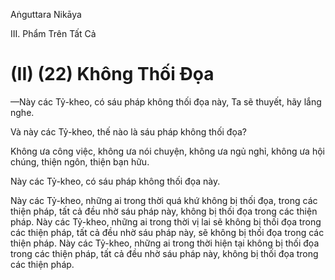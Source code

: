 Aṅguttara Nikāya

III. Phẩm Trên Tất Cả

# (II) (22) Không Thối Ðọa

—Này các Tỷ-kheo, có sáu pháp không thối đọa này, Ta sẽ thuyết, hãy lắng nghe.

Và này các Tỷ-kheo, thế nào là sáu pháp không thối đọa?

Không ưa công việc, không ưa nói chuyện, không ưa ngủ nghỉ, không ưa hội chúng, thiện ngôn, thiện bạn hữu.

Này các Tỷ-kheo, có sáu pháp không thối đọa này.

Này các Tỷ-kheo, những ai trong thời quá khứ không bị thối đọa, trong các thiện pháp, tất cả đều nhờ sáu pháp này, không bị thối đọa trong các thiện pháp. Này các Tỷ-kheo, những ai trong thời vị lai sẽ không bị thối đọa trong các thiện pháp, tất cả đều nhờ sáu pháp này, sẽ không bị thối đọa trong các thiện pháp. Này các Tỷ-kheo, những ai trong thời hiện tại không bị thối đọa trong các thiện pháp, tất cả đều nhờ sáu pháp này, không bị thối đọa trong các thiện pháp.

